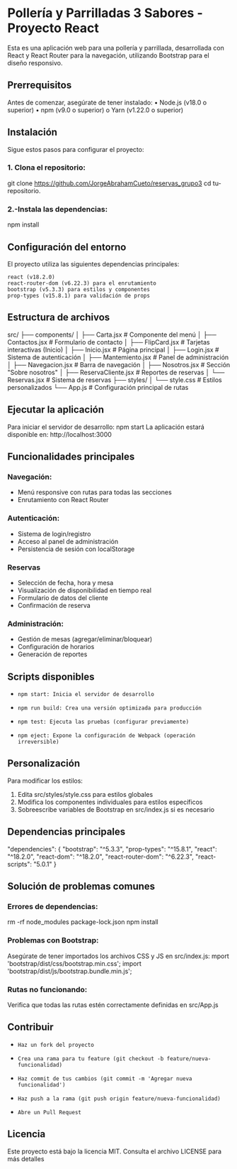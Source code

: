 # Pollería y Parrilladas 3 Sabores - Proyecto React
Esta es una aplicación web para una pollería y parrillada, desarrollada con React y React Router para la navegación, utilizando Bootstrap para el diseño responsivo.
## Prerrequisitos
Antes de comenzar, asegúrate de tener instalado:
•	Node.js (v18.0 o superior)
•	npm (v9.0 o superior) o Yarn (v1.22.0 o superior)
## Instalación
Sigue estos pasos para configurar el proyecto:
### 1.	Clona el repositorio:
git clone https://github.com/JorgeAbrahamCueto/reservas_grupo3
cd tu-repositorio.
### 2.-Instala las dependencias:
npm install
## Configuración del entorno
El proyecto utiliza las siguientes dependencias principales:

    react (v18.2.0)
    react-router-dom (v6.22.3) para el enrutamiento
    bootstrap (v5.3.3) para estilos y componentes
    prop-types (v15.8.1) para validación de props
	
## Estructura de archivos
src/
├── components/
│   ├── Carta.jsx          # Componente del menú
│   ├── Contactos.jsx      # Formulario de contacto
│   ├── FlipCard.jsx       # Tarjetas interactivas (Inicio)
│   ├── Inicio.jsx         # Página principal
│   ├── Login.jsx          # Sistema de autenticación
│   ├── Mantemiento.jsx    # Panel de administración
│   ├── Navegacion.jsx     # Barra de navegación
│   ├── Nosotros.jsx       # Sección "Sobre nosotros"
│   ├── ReservaCliente.jsx # Reportes de reservas
│   └── Reservas.jsx       # Sistema de reservas
├── styles/
│   └── style.css          # Estilos personalizados
└── App.js                 # Configuración principal de rutas
## Ejecutar la aplicación
Para iniciar el servidor de desarrollo:
npm start
La aplicación estará disponible en: http://localhost:3000
## Funcionalidades principales
### Navegación:
- Menú responsive con rutas para todas las secciones
- Enrutamiento con React Router
### Autenticación:
- Sistema de login/registro
- Acceso al panel de administración
- Persistencia de sesión con localStorage
### Reservas
- Selección de fecha, hora y mesa
- Visualización de disponibilidad en tiempo real
- Formulario de datos del cliente
- Confirmación de reserva
### Administración:
- Gestión de mesas (agregar/eliminar/bloquear)
- Configuración de horarios
- Generación de reportes
## Scripts disponibles
-     npm start: Inicia el servidor de desarrollo
-     npm run build: Crea una versión optimizada para producción
-     npm test: Ejecuta las pruebas (configurar previamente)
-     npm eject: Expone la configuración de Webpack (operación irreversible)
## Personalización
Para modificar los estilos:
1. Edita src/styles/style.css para estilos globales
1. Modifica los componentes individuales para estilos específicos
1. Sobreescribe variables de Bootstrap en src/index.js si es necesario
## Dependencias principales
"dependencies": {
  "bootstrap": "^5.3.3",
  "prop-types": "^15.8.1",
  "react": "^18.2.0",
  "react-dom": "^18.2.0",
  "react-router-dom": "^6.22.3",
  "react-scripts": "5.0.1"
}
## Solución de problemas comunes
### Errores de dependencias:
rm -rf node_modules package-lock.json
npm install
### Problemas con Bootstrap:
Asegúrate de tener importados los archivos CSS y JS en src/index.js:
mport 'bootstrap/dist/css/bootstrap.min.css';
import 'bootstrap/dist/js/bootstrap.bundle.min.js';
### Rutas no funcionando:
Verifica que todas las rutas estén correctamente definidas en src/App.js
## Contribuir
-     Haz un fork del proyecto
-     Crea una rama para tu feature (git checkout -b feature/nueva-funcionalidad)
-     Haz commit de tus cambios (git commit -m 'Agregar nueva funcionalidad')
-     Haz push a la rama (git push origin feature/nueva-funcionalidad)
-     Abre un Pull Request
## Licencia
Este proyecto está bajo la licencia MIT. Consulta el archivo LICENSE para más detalles